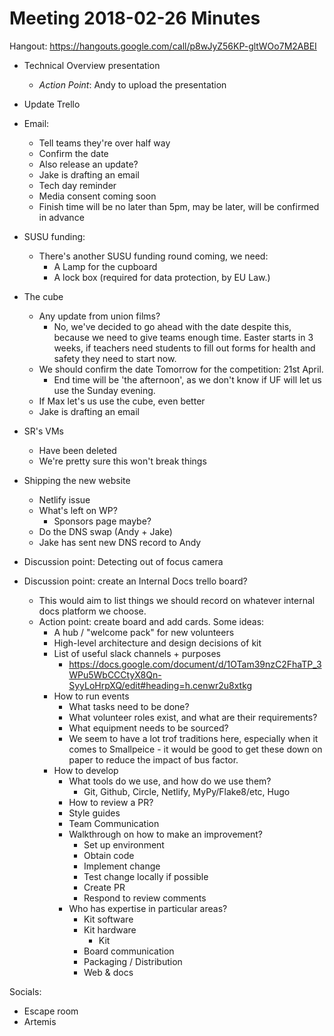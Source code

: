 # Meeting 2018-02-26 Minutes
Hangout: https://hangouts.google.com/call/p8wJyZ56KP-gltWOo7M2ABEI
- Technical Overview presentation
    - *Action Point*: Andy to upload the presentation
- Update Trello
- Email:
    - Tell teams they're over half way
    - Confirm the date
    - Also release an update?
    - Jake is drafting an email
    - Tech day reminder
    - Media consent coming soon
    - Finish time will be no later than 5pm, may be later, will be confirmed in advance
- SUSU funding:
    - There's another SUSU funding round coming, we need:
        - A Lamp for the cupboard
        - A lock box (required for data protection, by EU Law.)

- The cube
    - Any update from union films?
        - No, we've decided to go ahead with the date despite this, because we need to give teams enough time. Easter starts in 3 weeks, if teachers need students to fill out forms for health and safety they need to start now.
    - We should confirm the date Tomorrow for the competition: 21st April.
        - End time will be 'the afternoon', as we don't know if UF will let us use the Sunday evening.
    - If Max let's us use the cube, even better
    - Jake is drafting an email

- SR's VMs
    - Have been deleted
    - We're pretty sure this won't break things

- Shipping the new website
    - Netlify issue
    - What's left on WP?
        - Sponsors page maybe?
    - Do the DNS swap (Andy + Jake)
    - Jake has sent new DNS record to Andy

- Discussion point: Detecting out of focus camera

- Discussion point: create an Internal Docs trello board?
    - This would aim to list things we should record on whatever internal docs platform we choose.
    - Action point: create board and add cards. Some ideas:
        - A hub / "welcome pack" for new volunteers
        - High-level architecture and design decisions of kit
        - List of useful slack channels + purposes
            - https://docs.google.com/document/d/1OTam39nzC2FhaTP_3WPu5WbCCCtyX8Qn-SyyLoHrpXQ/edit#heading=h.cenwr2u8xtkg
        - How to run events
            - What tasks need to be done?
            - What volunteer roles exist, and what are their requirements?
            - What equipment needs to be sourced?
            - We seem to have a lot trof traditions here, especially when it comes to Smallpeice - it would be good to get these down on paper to reduce the impact of bus factor.
        - How to develop
            - What tools do we use, and how do we use them?
                - Git, Github, Circle, Netlify, MyPy/Flake8/etc, Hugo
            - How to review a PR?
            - Style guides
            - Team Communication
            - Walkthrough on how to make an improvement?
                - Set up environment
                - Obtain code
                - Implement change
                - Test change locally if possible
                - Create PR
                - Respond to review comments
            - Who has expertise in particular areas?
                - Kit software
                - Kit hardware
                    - Kit
                - Board communication
                - Packaging / Distribution
                - Web & docs

Socials:
- Escape room
- Artemis
